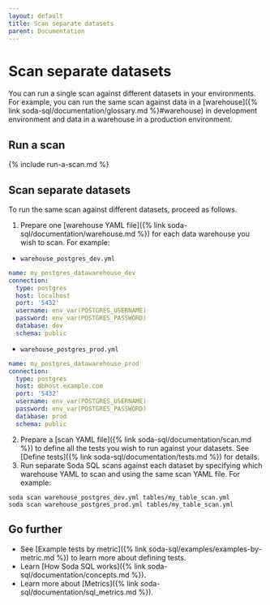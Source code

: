 ```yaml
---
layout: default
title: Scan separate datasets
parent: Documentation
---
```


# Scan separate datasets

You can run a single scan against different datasets in your environments. For example, you can run the same scan against data in a [warehouse]({% link soda-sql/documentation/glossary.md %}#warehouse) in development environment and data in a warehouse in a production environment.

## Run a scan

{% include run-a-scan.md %}

## Scan separate datasets

To run the same scan against different datasets, proceed as follows.

1. Prepare one [warehouse YAML file]({% link soda-sql/documentation/warehouse.md %}) for each data warehouse you wish to scan. For example:
* `warehouse_postgres_dev.yml`
```yaml
name: my_postgres_datawarehouse_dev
connection:
  type: postgres
  host: localhost
  port: '5432'
  username: env_var(POSTGRES_USERNAME)
  password: env_var(POSTGRES_PASSWORD)
  database: dev
  schema: public
```
* `warehouse_postgres_prod.yml`
```yaml
name: my_postgres_datawarehouse_prod
connection:
  type: postgres
  host: dbhost.example.com
  port: '5432'
  username: env_var(POSTGRES_USERNAME)
  password: env_var(POSTGRES_PASSWORD)
  database: prod
  schema: public
```
2. Prepare a [scan YAML file]({% link soda-sql/documentation/scan.md %})  to define all the tests you wish to run against your datasets. See [Define tests]({% link soda-sql/documentation/tests.md %}) for details.
3. Run separate Soda SQL scans against each dataset by specifying which warehouse YAML to scan and using the same scan YAML file. For example:
```shell
soda scan warehouse_postgres_dev.yml tables/my_table_scan.yml 
soda scan warehouse_postgres_prod.yml tables/my_table_scan.yml
```

## Go further

* See [Example tests by metric]({% link soda-sql/examples/examples-by-metric.md %}) to learn more about defining tests.
* Learn [How Soda SQL works]({% link soda-sql/documentation/concepts.md %}).
* Learn more about [Metrics]({% link soda-sql/documentation/sql_metrics.md %}).